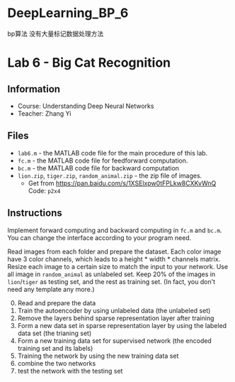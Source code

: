 # DeepLearning_BP_6
bp算法 没有大量标记数据处理方法
# Lab 6 - Big Cat Recognition

## Information

* Course: Understanding Deep Neural Networks
* Teacher: Zhang Yi

## Files

* `lab6.m` - the MATLAB code file for the main procedure of this lab.
* `fc.m` - the MATLAB code file for feedforward computation.
* `bc.m` - the MATLAB code file for backward computation
* `lion.zip`, `tiger.zip`, `random_animal.zip` - the zip file of images.
    * Get from https://pan.baidu.com/s/1XSElxpw0tFPLkw8CXKvWnQ Code: `p2x4`

## Instructions

Implement forward computing and backward computing in `fc.m` and `bc.m`.
You can change the interface according to your program need.

Read images from each folder and prepare the dataset.
Each color image have 3 color channels, which leads to a height * width * channels matrix.
Resize each image to a certain size to match the input to your network.
Use all image in `random_animal` as unlabeled set.
Keep 20% of the images in `lion`/`tiger` as testing set, and the rest as training set.
(In fact, you don't need any template any more.)

0. Read and prepare the data
1. Train the autoencoder by using unlabeled data (the unlabeled set)
2. Remove the layers behind sparse representation layer after training
3. Form a new data set in sparse representation layer by using the labeled data set (the trianing set)
4. Form a new training data set for supervised network (the encoded training set and its labels)
5. Training the network by using the new training data set
6. combine the two networks
7. test the network with the testing set
